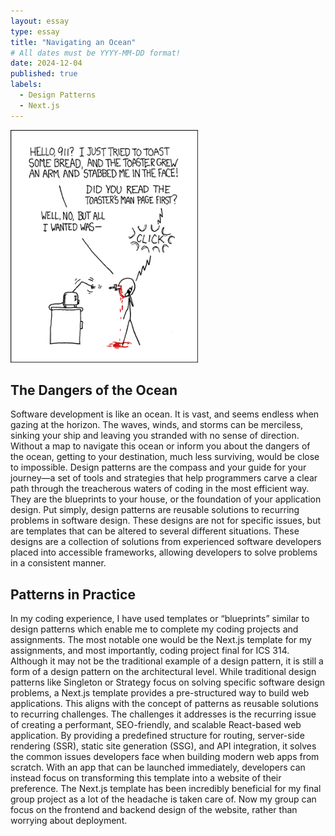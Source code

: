 ```yaml
---
layout: essay
type: essay
title: "Navigating an Ocean"
# All dates must be YYYY-MM-DD format!
date: 2024-12-04
published: true
labels:
  - Design Patterns
  - Next.js
---
```


<img width="300px" class="rounded float-start pe-4" src="../img/smart-questions/rtfm.png">

## The Dangers of the Ocean

Software development is like an ocean. It is vast, and seems endless when gazing at the horizon. The waves, winds, and storms can be merciless, sinking your ship and leaving you stranded with no sense of direction. Without a map to navigate this ocean or inform you about the dangers of the ocean, getting to your destination, much less surviving, would be close to impossible. Design patterns are the compass and your guide for your journey—a set of tools and strategies that help programmers carve a clear path through the treacherous waters of coding in the most efficient way. They are the blueprints to your house, or the foundation of your application design. Put simply, design patterns are reusable solutions to recurring problems in software design. These designs are not for specific issues, but are templates that can be altered to several different situations. These designs are a collection of solutions from experienced software developers placed into accessible frameworks, allowing developers to solve problems in a consistent manner. 

## Patterns in Practice

In my coding experience, I have used templates or “blueprints” similar to design patterns which enable me to complete my coding projects and assignments. The most notable one would be the Next.js template for my assignments, and most importantly, coding project final for ICS 314. Although it may not be the traditional example of a design pattern, it is still a form of a design pattern on the architectural level. While traditional design patterns like Singleton or Strategy focus on solving specific software design problems, a Next.js template provides a pre-structured way to build web applications. This aligns with the concept of patterns as reusable solutions to recurring challenges. The challenges it addresses is the recurring issue of creating a performant, SEO-friendly, and scalable React-based web application. By providing a predefined structure for routing, server-side rendering (SSR), static site generation (SSG), and API integration, it solves the common issues developers face when building modern web apps from scratch. With an app that can be launched immediately, developers can instead focus on transforming this template into a website of their preference. The Next.js template has been incredibly beneficial for my final group project as a lot of the headache is taken care of. Now my group can focus on the frontend and backend design of the website, rather than worrying about deployment. 




